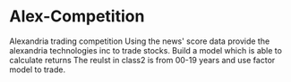 # Alex-Competition
Alexandria trading competition
Using the news' score data provide the alexandria technologies inc to trade stocks.
Build a model which is able to calculate returns
The reulst in class2 is from 00-19 years and use factor model to trade.
